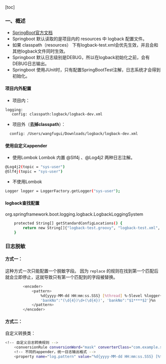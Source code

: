 [toc]
### 一、概述
- [SpringBoot官方文档](https://docs.spring.io/spring-boot/docs/current/reference/html/features.html#features.logging)
- Springboot 默认读取的是项目内的 resources 中 logback 配置文件。
- 如果 classpath（resources） 下有logback-test.xml会优先生效，并且会和其他logback文件同时生效。
- Springboot 默认日志级别是DEBUG，所以在logback初始化之前，会有DEBUG日志输出。
- Springboot 使用JUnit时，只有配置SpringBootTest注解，日志系统才会得到初始化。

#### 项目内外配置
- 项目内：
```bash
logging:
   config: classpath:logback/logback-dev.xml
```
- 项目外（**去掉classpath**）：
```bash
  config: /Users/wangfugui/Downloads/logback/logback-dev.xml
```

#### 使用自定义appender
- 使用Lombok
Lombok 内置 @Slf4j 、@Log4j2 两种日志注解。
```bash
@Log4j2(topic = "sys-user")
@Slf4j(topic = "sys-user")
```
- 不使用Lombok
```bash
Logger logger = LoggerFactory.getLogger("sys-user");
```

#### logback查找配置
org.springframework.boot.logging.logback.LogbackLoggingSystem
```bash
    protected String[] getStandardConfigLocations() {
        return new String[]{"logback-test.groovy", "logback-test.xml", "logback.groovy", "logback.xml"};
    }
```

### 日志脱敏
#### 方式一：
这种方式一次只能配置一个脱敏字段。
因为 `replace` 的规则在找到第一个匹配后就会立即停止，这就导致只有第一个匹配到的字段被替换。
```bash
        <encoder>
            <pattern>
                %d{yyyy-MM-dd HH:mm:ss.SSS} [%thread] %-5level %logger{20} - [%method,%line] - %replace(%msg){
                'bankNo":"(\d{4})\d+(\d{4})', 'bankNo":"$1****$2'}%n
            </pattern>
        </encoder>
```

#### 方式二：
自定义转换类：
```bash
<!-- 自定义日志转换规则 -->
    <conversionRule conversionWord="mask" converterClass="com.example.springbootlogback.MaskingConverter" />
    <!-- 不同的appender，统一日志输出格式 -->
    <property name="log.pattern" value="%d{yyyy-MM-dd HH:mm:ss.SSS} [%thread] %-5level %logger{20} - [%method,%line] - %mask%n" />
```







